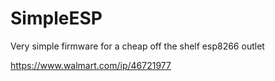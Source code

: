 # SimpleESP
Very simple firmware for a cheap off the shelf esp8266 outlet

https://www.walmart.com/ip/46721977
